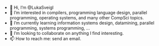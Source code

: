 - 👋 Hi, I’m @LukaSveigl
- 👀 I’m interested in compilers, programming language design, parallel programming, operating systems, and many other CompSci topics. 
- 🌱 I’m currently learning information systems design, datamining, parallel programming, systems programming, ...
- 💞️ I’m looking to collaborate on anything I find interesting.
- 📫 How to reach me: send an email.

<!---
LukaSveigl/LukaSveigl is a ✨ special ✨ repository because its `README.md` (this file) appears on your GitHub profile.
You can click the Preview link to take a look at your changes.
--->
